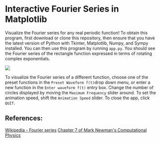 # Interactive Fourier Series in Matplotlib
Visualize the Fourier series for any real periodic function!
To obtain this program, first download or clone this repository, then ensure that you have the latest version of Python with Tkinter, Matplotlib, Numpy, and Sympy installed. 
You can then use this program by running `app.py`. You should see the Fourier series of the rectangle function expressed in terms of rotating complex exponentials.

<img src="https://raw.githubusercontent.com/marl0ny/Real-Fourier-Series/master/rect.gif" />

To visualize the Fourier series of a different function, choose one of the preset functions in the `Preset Waveform f(t)`drop down menu, or enter a new function in the `Enter waveform f(t)` entry box. 
Change the number of circles displayed by moving the `Maximum Frequency` slider around. To set the animation speed, shift the `Animation Speed` slider. To close the app, click `QUIT`. 

## References:
[Wikipedia - Fourier series](https://en.wikipedia.org/wiki/Fourier_series)
[Chapter 7 of Mark Newman's Computational Physics](http://www-personal.umich.edu/~mejn/cp/)